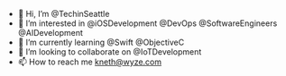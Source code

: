 - 👋 Hi, I’m @TechinSeattle
- 👀 I’m interested in @iOSDevelopment @DevOps @SoftwareEngineers @AIDevelopment
- 🌱 I’m currently learning @Swift @ObjectiveC 
- 💞️ I’m looking to collaborate on @IoTDevelopment
- 📫 How to reach me kneth@wyze.com

<!---
TechinSeattle/TechinSeattle is a ✨ special ✨ repository because its `README.md` (this file) appears on your GitHub profile.
You can click the Preview link to take a look at your changes.
--->
